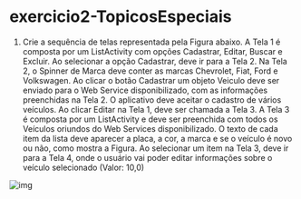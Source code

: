 # exercicio2-TopicosEspeciais

1. Crie a sequência de telas representada pela Figura abaixo. A Tela 1 é composta por um ListActivity com opções Cadastrar, Editar, Buscar e Excluir. Ao selecionar a opção Cadastrar, deve ir para a Tela 2. Na Tela 2, o Spinner de Marca deve conter as marcas Chevrolet, Fiat, Ford e Volkswagen. Ao clicar o botão Cadastrar um objeto Veiculo deve ser enviado para o Web Service disponibilizado, com as informações preenchidas na Tela 2. O aplicativo deve aceitar o cadastro de vários veículos. Ao clicar Editar na Tela 1, deve ser chamada a Tela 3. A Tela 3 é composta por um ListActivity e deve ser preenchida com todos os Veículos oriundos do Web Services disponibilizado. O texto de cada item da lista deve aparecer a placa, a cor, a marca e se o veículo é novo ou não, como mostra a Figura. Ao selecionar um item na Tela 3, deve ir para a Tela 4, onde o usuário vai poder editar informações sobre o veículo selecionado (Valor: 10,0) 


![img](https://user-images.githubusercontent.com/15641516/32852838-5abeee7e-ca20-11e7-88b8-bf2a4875e4aa.png)
